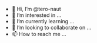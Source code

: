 - 👋 Hi, I’m @tero-naut
- 👀 I’m interested in ...
- 🌱 I’m currently learning ...
- 💞️ I’m looking to collaborate on ...
- 📫 How to reach me ...

<!---
tero-naut/tero-naut is a ✨ special ✨ repository because its `README.md` (this file) appears on your GitHub profile.
You can click the Preview link to take a look at your changes.
--->
